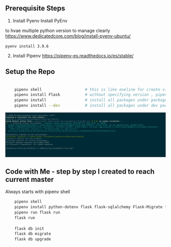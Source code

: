 ## Prerequisite Steps

1. Install Pyenv
Install PyEnv

to hvae multiple python version to manage clearly
https://www.dedicatedcore.com/blog/install-pyenv-ubuntu/

`pyenv install 3.9.6`


2. Install Pipenv
https://pipenv-es.readthedocs.io/es/stable/


## Setup the Repo

```bash

    pipenv shell                   # this is like oneline for create virtualenv and activate it one line
    pipenv install Flask           # without specifying version , pipenv takes correct version , later you can upate Pipfile.lock
    pipenv install                 # install all packages under packages section
    pipenv install --dev           # install all packages under dev packages something not part of deployable package


```

![pipenv image](./images/pipenv-image.png)


## Code with Me - step by step I created to reach current master

Always starts with pipenv shell

```bash
    pipenv shell
    pipenv install python-dotenv flask flask-sqlalchemy Flask-Migrate flask_validator psycopg2-binary   # look for Pipfile and Pipfile.lock files
    pipenv run flask run
    flask run

    flask db init
    flask db migrate
    flask db upgrade
```
